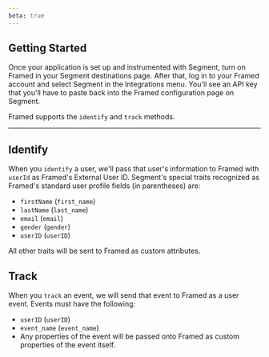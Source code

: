 ```yaml
---
beta: true
---
```


## Getting Started

Once your application is set up and instrumented with Segment, turn on Framed in your Segment destinations page. After that, log in to your Framed account and select Segment in the Integrations menu. You'll see an API key that you'll have to paste back into the Framed configuration page on Segment.

Framed supports the `identify` and `track` methods.

- - -

## Identify

When you `identify` a user, we'll pass that user's information to Framed with `userId` as Framed's External User ID. Segment's special traits recognized as Framed's standard user profile fields (in parentheses) are:

- `firstName` (`first_name`)
- `lastName` (`last_name`)
- `email` (`email`)
- `gender` (`gender`)
- `userID` (`userID`)

All other traits will be sent to Framed as custom attributes.

## Track

When you `track` an event, we will send that event to Framed as a user event. Events must have the following:

- `userID` (`userID`)
- `event_name` (`event_name`)
- Any properties of the event will be passed onto Framed as custom properties of the event itself.
